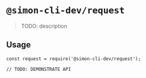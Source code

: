 # `@simon-cli-dev/request`

> TODO: description

## Usage

```
const request = require('@simon-cli-dev/request');

// TODO: DEMONSTRATE API
```
